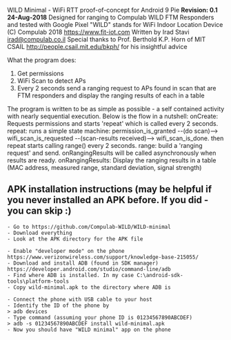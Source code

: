 WILD Minimal - WiFi RTT proof-of-concept for Android 9 Pie
 <b>Revision: 0.1 24-Aug-2018</b>
 Designed for ranging to Compulab WILD FTM Responders and tested with Google Pixel
 "WILD" stands for WiFi Indoor Location Device
 (C) Compulab 2018 https://www.fit-iot.com
 Written by Irad Stavi irad@compulab.co.il
 Special thanks to Prof. Berthold K.P. Horn of MIT CSAIL http://people.csail.mit.edu/bkph/ for his insightful advice

What the program does:
1. Get permissions
2. WiFi Scan to detect APs
3. Every 2 seconds send a ranging request to APs found in scan that are FTM responders and display the ranging results of each in a table

The program is written to be as simple as possible - a self contained activity with nearly sequential execution.
Below is the flow in a nutshell:
onCreate: Requests permissions and starts 'repeat' which is called every 2 seconds. 
repeat: runs a simple state machine: permission_is_granted --(do scan)--> wifi_scan_is_requested --(scan-results received)--> wifi_scan_is_done.
then repeat starts calling range() every 2 seconds.
range: build a 'ranging request' and send. onRangingResults will be called asynchronously when results are ready. 
onRangingResults: Display the ranging results in a table (MAC address, measured range, standard deviation, signal strength)

APK installation instructions (may be helpful if you never installed an APK before. If you did - you can skip :)
------------------------------------------------------------------------------------------------------------

    - Go to https://github.com/Compulab-WILD/WILD-minimal
    - Download everything
    - Look at the APK directory for the APK file

    - Enable "developer mode" on the phone https://www.verizonwireless.com/support/knowledge-base-215055/
    - Download and install ADB (found in SDK manager) https://developer.android.com/studio/command-line/adb
    - Find where ADB is installed. In my case C:\android-sdk-tools\platform-tools
    - Copy wild-minimal.apk to the directory where ADB is

    - Connect the phone with USB cable to your host
    - Identify the ID of the phone by
    > adb devices
    - Type command (assuming your phone ID is 01234567890ABCDEF)
    > adb -s 01234567890ABCDEF install wild-minimal.apk
    - Now you should have "WILD minimal" app on the phone

